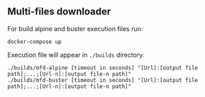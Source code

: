 ## Multi-files downloader

For build alpine and buster execution files run:

    docker-compose up

Execution file will appear in `./builds` directory.

    ./builds/mfd-alpine [timeout in seconds] "[Url]:[output file path];...;[Url-n]:[output file-n path]"
    ./builds/mfd-buster [timeout in seconds] "[Url]:[output file path];...;[Url-n]:[output file-n path]"